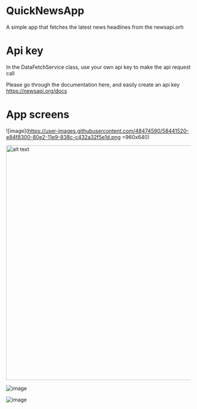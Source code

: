 # QuickNewsApp
A simple app that fetches the latest news headlines from the newsapi.orh

# Api key
In the DataFetchService class, use your own api key to make the api request call

Please go through the documentation here, and easily create an api key
https://newsapi.org/docs


# App screens

![image](https://user-images.githubusercontent.com/48474590/58441520-e84f8300-80e2-11e9-838c-c432a32f5e1d.png =960x640)

<img src="https://user-images.githubusercontent.com/48474590/58441520-e84f8300-80e2-11e9-838c-c432a32f5e1d.png" alt="alt text" width="1136" height="640">



![image](https://user-images.githubusercontent.com/48474590/58441526-f00f2780-80e2-11e9-9f31-39d5cdf737f1.png)

![image](https://user-images.githubusercontent.com/48474590/58441528-f4d3db80-80e2-11e9-8ccb-3d66dc72c82b.png)
